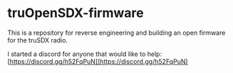 # truOpenSDX-firmware
This is a repository for reverse engineering and building an open firmware for the truSDX radio.


I started a discord for anyone that would like to help: [https://discord.gg/h52FqPuN](https://discord.gg/h52FqPuN)
